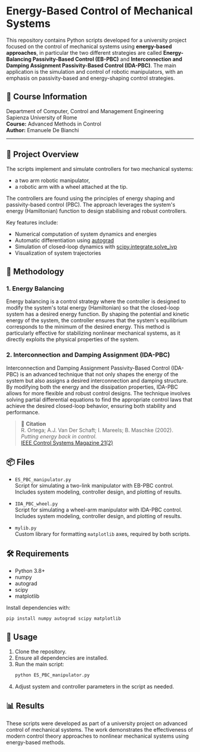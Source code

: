 # Energy-Based Control of Mechanical Systems

This repository contains Python scripts developed for a university project focused on the control of mechanical systems using **energy-based approaches**, in particular the two different strategies are called **Energy-Balancing Passivity-Based Control (EB-PBC)** and **Interconnection and Damping Assignment Passivity-Based Control (IDA-PBC)**. The main application is the simulation and control of robotic manipulators, with an emphasis on passivity-based and energy-shaping control strategies.

## 🏫 Course Information

Department of Computer, Control and Management Engineering  
Sapienza University of Rome  
**Course:** Advanced Methods in Control  
**Author:** Emanuele De Bianchi  

---

## 📁 Project Overview

The scripts implement and simulate controllers for two mechanical systems:
- a two arm robotic manipulator,
- a robotic arm with a wheel attached at the tip. 

The controllers are found using the principles of energy shaping and passivity-based control (PBC). The approach leverages the system's energy (Hamiltonian) function to design stabilising and robust controllers.

Key features include:
- Numerical computation of system dynamics and energies
- Automatic differentiation using [autograd](https://github.com/HIPS/autograd)
- Simulation of closed-loop dynamics with [scipy.integrate.solve_ivp](https://docs.scipy.org/doc/scipy/reference/generated/scipy.integrate.solve_ivp.html)
- Visualization of system trajectories

## 🧠 Methodology
### 1. Energy Balancing

Energy balancing is a control strategy where the controller is designed to modify the system's total energy (Hamiltonian) so that the closed-loop system has a desired energy function. By shaping the potential and kinetic energy of the system, the controller ensures that the system's equilibrium corresponds to the minimum of the desired energy. This method is particularly effective for stabilizing nonlinear mechanical systems, as it directly exploits the physical properties of the system.

### 2. Interconnection and Damping Assignment (IDA-PBC)

Interconnection and Damping Assignment Passivity-Based Control (IDA-PBC) is an advanced technique that not only shapes the energy of the system but also assigns a desired interconnection and damping structure. By modifying both the energy and the dissipation properties, IDA-PBC allows for more flexible and robust control designs. The technique involves solving partial differential equations to find the appropriate control laws that achieve the desired closed-loop behavior, ensuring both stability and performance.

> 📄 **Citation**  
> R. Ortega; A.J. Van Der Schaft; I. Mareels; B. Maschke (2002).  
> *Putting energy back in control*.  
> [IEEE Control Systems Magazine 21(2)](http://dx.doi.org/10.1109/37.915398)  

## 📦 Files

- `ES_PBC_manipulator.py`  
  Script for simulating a two-link manipulator with EB-PBC control. Includes system modeling, controller design, and plotting of results.
  
- `IDA_PBC_wheel.py`  
  Script for simulating a wheel-arm manipulator with IDA-PBC control. Includes system modeling, controller design, and plotting of results.

- `mylib.py`  
  Custom library for formatting `matplotlib` axes, required by both scripts.

## 🛠️ Requirements

- Python 3.8+
- numpy
- autograd
- scipy
- matplotlib

Install dependencies with:
```bash
pip install numpy autograd scipy matplotlib
```

## 🚀 Usage

1. Clone the repository.
2. Ensure all dependencies are installed.
3. Run the main script:
   ```bash
   python ES_PBC_manipulator.py
   ```
4. Adjust system and controller parameters in the script as needed.

## 📊 Results

These scripts were developed as part of a university project on advanced control of mechanical systems. The work demonstrates the effectiveness of modern control theory approaches to nonlinear mechanical systems using energy-based methods.
